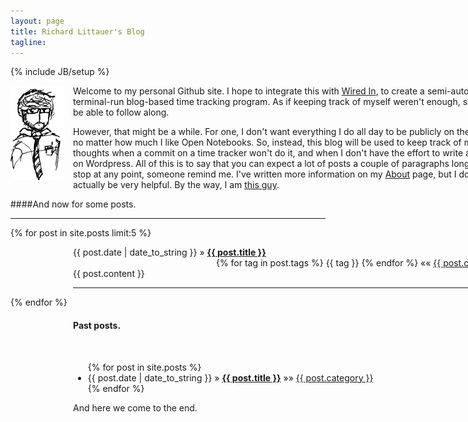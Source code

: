```yaml
---
layout: page
title: Richard Littauer's Blog
tagline: 
---
```

{% include JB/setup %}

<div style="width:800px;">
<img style="float:left;padding-right:15px;" src="images/inktank.png" /> 
<p>Welcome to my personal Github site. I hope to integrate this with <a href="http://github.com/RichardLitt/wired-in">Wired In</a>, to create a
semi-automatic terminal-run blog-based time tracking program. As if
keeping track of myself weren't enough, soon you'll be able to follow
along.</p>

<p>However, that might be a while. For one, I don't want everything I do
all day to be publicly on the internet, no matter how much I like Open
Notebooks. So, instead, this blog will be used to keep track of my thoughts when a commit on a time tracker won't do it, and when I don't have the effort to write a full
blog on Wordpress. All of this is to say that you can expect a lot of posts
a couple of paragraphs long here. If I stop at any point, someone remind
me. I've written more information on my <a href="about.html">About</a> page, but I
doubt it'll actually be very helpful. By the way, I am <a href="http://www.burntfen.net">this guy</a>.</p>
</div>

####And now for some posts. 

<hr />

{% for post in site.posts limit:5 %}
  <div style="width:700px;padding-left:100px;">
  <span>{{ post.date | date_to_string }}</span> &raquo; <a href="{{ BASE_PATH }}{{ post.url }}"><b>{{ post.title }}</b></a>
  <div style="float:right;">      
    <span>{% for tag in post.tags %} {{ tag }} {% endfor %} </span>
    &laquo;&laquo;
    <span><a href="{{ BASE_PATH }}categories.html#{{ post.category }}-ref">
      {{ post.category }}
    </a></span>
  </div>
  <br /><br />
  <span>{{ post.content }}</span>
  <br />
  <hr />
  </div>
{% endfor %}

<div style="width:800px;padding-left:100px;">
<h4>Past posts.</h4>
<br />
<ul class="posts">
  {% for post in site.posts %}
    <li><span>{{ post.date | date_to_string }}</span> &raquo; <a href="{{ BASE_PATH }}{{ post.url }}"><b>{{ post.title }}</b></a>
      &raquo;&raquo;
      <span>
      <a href="{{ BASE_PATH }}categories.html#{{ post.category }}-ref">
        {{ post.category }}
      </a>
      </span>
    </li>
  {% endfor %}
</ul>

And here we come to the end. 
</div>
